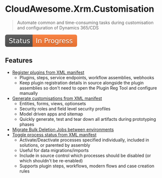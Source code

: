 # CloudAwesome.Xrm.Customisation

> Automate common and time-consuming tasks during customisation and configuration of Dynamics 365/CDS

![In progress](documentation/assets/Status-InProgress.svg)

## Features

- [Register plugins from XML manifest](documentation/features/plugin-registration/plugin-registration.md)
    - Plugins, steps, service endpoints, workflow assemblies, webhooks
    - Keep plugin registration details in source alongside the plugin assemblies so don't need to open the Plugin Reg Tool and configure manually
- [Generate customisations from XML manifest](documentation/features/generate-customisations/generate-customisations.md)
    - Entities, forms, views, optionsets
    - Security roles and field level security profiles
    - Model driven apps and sitemap
    - Quickly generate, test and tear down all artifacts during prototyping phases
- [Migrate Bulk Deletion Jobs between environments](documentation/features/bulk-deletion-jobs/bulk-deletion-jobs.md)
- [Toggle process status from XML manifest](documentation/features/toggle-process-status/toggle-process-status.md)
    - Activate/Deactivate processes specified individually, included in solutions, or parented by assembly
    - Useful for data migrations/imports
    - Include in source control which processes should be disabled (or which shouldn't be re-enabled)
    - Supports plugin steps, workflows, modern flows and case creation rules
